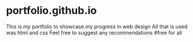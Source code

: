 # portfolio.github.io
This is my portfolio to showcase my progress in web design
All that is used was html and css
Feel free to suggest any recommendations 
#free for all
